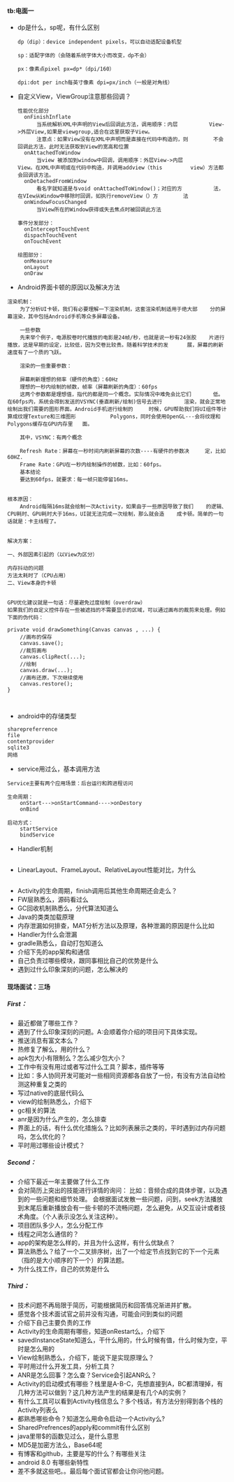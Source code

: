 #### tb:电面一

- dp是什么，sp呢，有什么区别

  ```
  dp（dip）：device independent pixels，可以自动适配设备机型
  
  sp：适配字体的（会随着系统字体大小而改变，dp不会）
  
  px：像素点pixel px=dp*（dpi/160）
  
  dpi:dot per inch每英寸像素 dpi=px/inch（一般是对角线）
  
  ```

  

- 自定义View，ViewGroup注意那些回调？

  ```
  性能优化部分
  	onFinishInflate
  	    当系统解析XML中声明的View后回调此方法，调用顺序：内层			View->外层View,如果是viewgroup,适合在这里获取子View。
  		注意点：如果View没有在XML中声明而是直接在代码中构造的，则		不会回调此方法，此时无法获取到View的宽高和位置
  	onAttachedToWindow
  		当view 被添加到window中回调，调用顺序：外层View->内层			View。在XML中声明或在代码中构造，并调用addview（this 		view）方法都会回调该方法。
  	onDetachedFromWindow
  		看名字就知道是与void onAttachedToWindow()；对应的方			法，在VIew从Window中移除时回调，如执行removeView（）方		 法
  	onWindowFocusChanged
  		当View所在的Window获得或失去焦点时被回调此方法
  
  事件分发部分：
  	onInterceptTouchEvent
  	dispachTouchEvent
  	onTouchEvent
  	
  绘图部分：
  	onMeasure
  	onLayout
  	onDraw
  ```

  

- Android界面卡顿的原因以及解决方法

```
渲染机制：
    为了分析UI卡顿，我们有必要理解一下渲染机制，这套渲染机制适用于绝大部	   分的屏幕渲染，其中包括Android手机等众多屏幕设备。

    一些参数
    先来举个例子，电源胶卷时代播放的电影是24帧/秒，也就是说一秒有24张胶	片进行播放，这是早期的设定，比较低，因为交卷比较贵。随着科学技术的发		展，屏幕的刷新速度有了一个质的飞跃。

    渲染的一些重要参数：

    屏幕刷新理想的频率（硬件的角度）：60Hz
    理想的一秒内绘制的帧数，帧率（屏幕刷新的角度）：60fps
    这两个参数都是理想值，指代的都是同一个概念。实际情况中难免会比它们		低。在60fps内，系统会得到发送的VSYNC(垂直刷新/绘制)信号去进行		渲染，就会正常地绘制出我们需要的图形界面。Android手机进行绘制的		时候，GPU帮助我们将UI组件等计算成纹理Texture和三维图形			Polygons，同时会使用OpenGL---会将纹理和Polygons缓存在GPU内存里	面。

    其中，VSYNC：有两个概念

    Refresh Rate：屏幕在一秒时间内刷新屏幕的次数----有硬件的参数决		定，比如60HZ.
    Frame Rate：GPU在一秒内绘制操作的帧数，比如：60fps。
    基本结论
    要达到60fps，就要求：每一帧只能停留16ms。


根本原因：
    Android每隔16ms就会绘制一次Activity，如果由于一些原因导致了我们	 的逻辑、CPU耗时、GPU耗时大于16ms，UI就无法完成一次绘制，那么就会造	成卡顿。简单的一句话就是：卡主线程了。
    
    
解决方案：

一、外部因素引起的（以View为区分）

内存抖动的问题
方法太耗时了（CPU占用）
二、View本身的卡顿
	

GPU优化建议就是一句话：尽量避免过度绘制（overdraw）
如果我们的自定义控件存在一些被遮挡的不需要显示的区域，可以通过画布的裁剪来处理。例如下面的伪代码：

private void drawSomething(Canvas canvas , ...) {
    //画布的保存
    canvas.save();
    //裁剪画布
    canvas.clipRect(...);
    //绘制
    canvas.draw(...);
    //画布还原，下次继续使用
    canvas.restore();
}



```



- android中的存储类型

```
sharepreferrence
file
contentprovider
sqlite3
网络
```



- service用过么，基本调用方法

```
Service主要有两个应用场景：后台运行和跨进程访问

生命周期：
    onStart--->onStartCommand---->onDestory
    onBind

启动方式：
    startService
    bindService
```



- Handler机制

```

```



- LinearLayout、FrameLayout、RelativeLayout性能对比，为什么

```

```



- Activity的生命周期，finish调用后其他生命周期还会走么？
- FW层熟悉么，源码看过么
- GC回收机制熟悉么，分代算法知道么
- Java的类类加载原理
- 内存泄漏如何排查，MAT分析方法以及原理，各种泄漏的原因是什么比如
- Handler为什么会泄漏
- gradle熟悉么，自动打包知道么
- 介绍下先的app架构和通信
- 自己负责过哪些模块，跟同事相比自己的优势是什么
- 遇到过什么印象深刻的问题，怎么解决的

#### 现场面试：三场

##### First：

- 最近都做了哪些工作？
- 遇到了什么印象深刻的问题。A:会顺着你介绍的项目问下具体实现。
- 推送消息有富文本么？
- 热修复了解么，用的什么？
- apk包大小有限制么？怎么减少包大小？
- 工作中有没有用过或者写过什么工具？脚本，插件等等
- 比如：多人协同开发可能对一些相同资源都各自放了一份，有没有方法自动检测这种重复之类的
- 写过native的底层代码么
- view的绘制熟悉么，介绍下
- gc相关的算法
- anr是因为什么产生的，怎么排查
- 界面上的话，有什么优化措施么？比如列表展示之类的，平时遇到过内存问题吗，怎么优化的？
- 平时用过哪些设计模式？

##### Second：

- 介绍下最近一年主要做了什么工作
- 会对简历上突出的技能进行详情的询问：
  比如：音频合成的具体步骤，以及遇到的一些问题和细节处理。
  会根据面试发散一些问题，问到，seek方法播放到末尾后重新播放会有一些卡顿的不流畅问题，怎么避免，从交互设计或者技术角度。（个人表示没怎么关注这种）。
- 项目团队多少人，怎么分配工作
- 线程之间怎么通信的？
- app的架构是怎么样的，并且为什么这样，有什么优缺点？
- 算法熟悉么？给了一个二叉排序树，出了一个给定节点找到它的下一个元素（指的是大小顺序的下一个）的算法题。
- 为什么找工作，自己的优势是什么

##### Third：

- 技术问题不再局限于简历，可能根据简历和回答情况渐进并扩散。
- 感觉各个技术面试官之前并没有沟通，可能会问到类似的问题
- 介绍下自己主要负责的工作
- Activity的生命周期有哪些，知道onRestart么，介绍下
- savedInstanceState知道么，干什么用的，什么时候有值，什么时候为空，平时是怎么用的
- View绘制熟悉么，介绍下，能说下是实现原理么？
- 平时用过什么开发工具，分析工具？
- ANR是怎么回事？怎么查？Service会引起ANR么？
- Activity的启动模式有哪些？栈里是A-B-C，先想直接到A，BC都清理掉，有几种方法可以做到？这几种方法产生的结果是有几个A的实例？
- 有什么工具可以看到Activity栈信息么？多个栈话，有方法分别得到各个栈的Activity列表么
- 都熟悉哪些命令？知道怎么用命令启动一个Activity么?
- SharedPrefrences的apply和commit有什么区别
- java里带$的函数见过么，是什么意思
- MD5是加密方法么，Base64呢
- 有博客和github，主要是写的什么？有哪些关注
- android 8.0 有哪些新特性
- 差不多就这些吧。。最后每个面试官都会让你问他问题。

